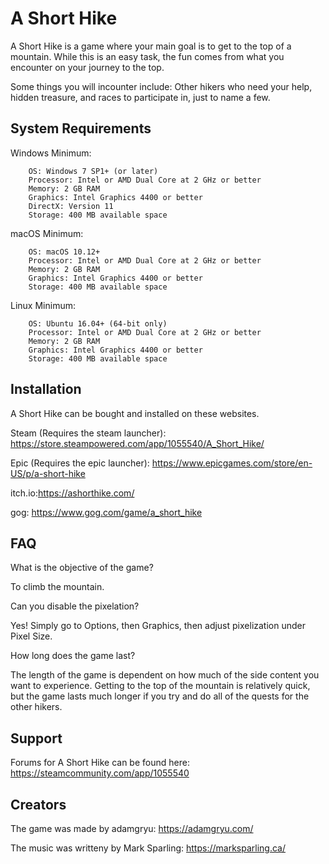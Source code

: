 A Short Hike
========

A Short Hike is a game where your main goal is to get to the top of a mountain. 
While this is an easy task, the fun comes from what you encounter on your journey to the top.

Some things you will incounter include:
Other hikers who need your help, hidden treasure, and races to participate in, just to name a few.

System Requirements
-------------------

Windows Minimum:

        OS: Windows 7 SP1+ (or later)
        Processor: Intel or AMD Dual Core at 2 GHz or better
        Memory: 2 GB RAM
        Graphics: Intel Graphics 4400 or better
        DirectX: Version 11
        Storage: 400 MB available space

macOS Minimum:

        OS: macOS 10.12+
        Processor: Intel or AMD Dual Core at 2 GHz or better
        Memory: 2 GB RAM
        Graphics: Intel Graphics 4400 or better
        Storage: 400 MB available space

Linux Minimum:

        OS: Ubuntu 16.04+ (64-bit only)
        Processor: Intel or AMD Dual Core at 2 GHz or better
        Memory: 2 GB RAM
        Graphics: Intel Graphics 4400 or better
        Storage: 400 MB available space


Installation
------------

A Short Hike can be bought and installed on these websites.

Steam (Requires the steam launcher): https://store.steampowered.com/app/1055540/A_Short_Hike/

Epic (Requires the epic launcher): https://www.epicgames.com/store/en-US/p/a-short-hike

itch.io:https://ashorthike.com/

gog: https://www.gog.com/game/a_short_hike


FAQ
----------

What is the objective of the game?

To climb the mountain.

Can you disable the pixelation?

Yes! Simply go to Options, then Graphics, then adjust pixelization under Pixel Size.

How long does the game last?

The length of the game is dependent on how much of the side content you want to experience. Getting to the top of the mountain is relatively quick, but the game lasts much longer if you try and do all of the quests for the other hikers.

Support
--------

Forums for A Short Hike can be found here: https://steamcommunity.com/app/1055540


Creators
-------

The game was made by adamgryu: https://adamgryu.com/

The music was writteny by Mark Sparling: https://marksparling.ca/
